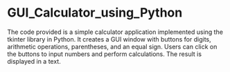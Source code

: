 # GUI_Calculator_using_Python


The code provided is a simple calculator application implemented using the tkinter library in Python. It creates a GUI window with buttons for digits, arithmetic operations, parentheses, and an equal sign. Users can click on the buttons to input numbers and perform calculations. The result is displayed in a text.
